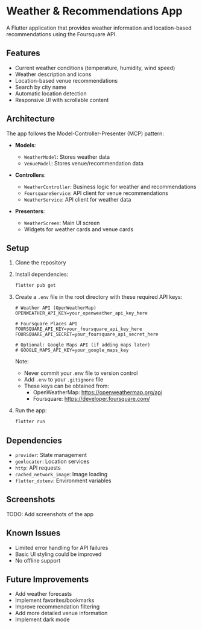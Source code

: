 # Weather & Recommendations App

A Flutter application that provides weather information and location-based recommendations using the Foursquare API.

## Features

- Current weather conditions (temperature, humidity, wind speed)
- Weather description and icons
- Location-based venue recommendations
- Search by city name
- Automatic location detection
- Responsive UI with scrollable content

## Architecture

The app follows the Model-Controller-Presenter (MCP) pattern:

- **Models**:
  - `WeatherModel`: Stores weather data
  - `VenueModel`: Stores venue/recommendation data

- **Controllers**:
  - `WeatherController`: Business logic for weather and recommendations
  - `FoursquareService`: API client for venue recommendations
  - `WeatherService`: API client for weather data

- **Presenters**:
  - `WeatherScreen`: Main UI screen
  - Widgets for weather cards and venue cards

## Setup

1. Clone the repository
2. Install dependencies:
   ```bash
   flutter pub get
   ```
3. Create a `.env` file in the root directory with these required API keys:
   ```
   # Weather API (OpenWeatherMap)
   OPENWEATHER_API_KEY=your_openweather_api_key_here
   
   # Foursquare Places API
   FOURSQUARE_API_KEY=your_foursquare_api_key_here
   FOURSQUARE_API_SECRET=your_foursquare_api_secret_here
   
   # Optional: Google Maps API (if adding maps later)
   # GOOGLE_MAPS_API_KEY=your_google_maps_key
   ```

   Note:
   - Never commit your .env file to version control
   - Add `.env` to your `.gitignore` file
   - These keys can be obtained from:
     - OpenWeatherMap: https://openweathermap.org/api
     - Foursquare: https://developer.foursquare.com/
4. Run the app:
   ```bash
   flutter run
   ```

## Dependencies

- `provider`: State management
- `geolocator`: Location services
- `http`: API requests
- `cached_network_image`: Image loading
- `flutter_dotenv`: Environment variables

## Screenshots

TODO: Add screenshots of the app

## Known Issues

- Limited error handling for API failures
- Basic UI styling could be improved
- No offline support

## Future Improvements

- Add weather forecasts
- Implement favorites/bookmarks
- Improve recommendation filtering
- Add more detailed venue information
- Implement dark mode
